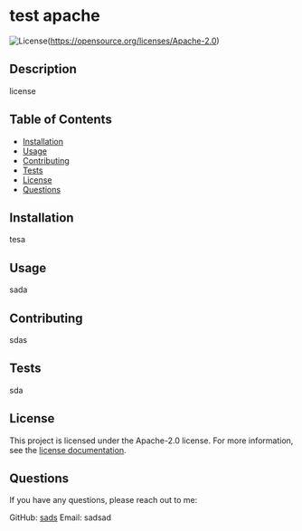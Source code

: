 # test apache

![License](https://img.shields.io/badge/License-Apache_2.0-blue.svg)(https://opensource.org/licenses/Apache-2.0)

## Description
license

## Table of Contents
- [Installation](#installation)
- [Usage](#usage)
- [Contributing](#contributing)
- [Tests](#tests)
- [License](#license)
- [Questions](#questions)

## Installation
tesa

## Usage
sada

## Contributing
sdas

## Tests
sda

## License

This project is licensed under the Apache-2.0 license. For more information, see the [license documentation]().

## Questions
If you have any questions, please reach out to me:

GitHub: [sads](https://github.com/sads)
Email: sadsad
